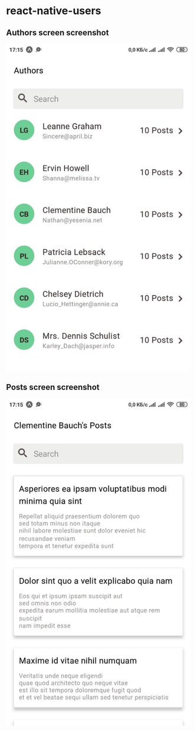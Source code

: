 # react-native-users

## Authors screen screenshot
 <img src="assets/authors-screen.jpg" width=500>
 
 
## Posts screen screenshot
 <img src="assets/posts-screen.jpg" width=500>
